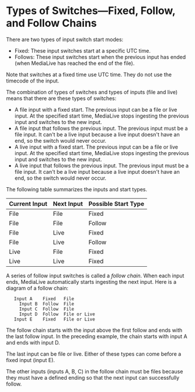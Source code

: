 # Types of Switches—Fixed, Follow, and Follow Chains<a name="ips-switch-types"></a>

There are two types of input switch start modes:
+ Fixed: These input switches start at a specific UTC time\.
+ Follows: These input switches start when the previous input has ended \(when MediaLive has reached the end of the file\)\.

Note that switches at a fixed time use UTC time\. They do not use the timecode of the input\. 

The combination of types of switches and types of inputs \(file and live\) means that there are these types of switches:
+ A file input with a fixed start\. The previous input can be a file or live input\. At the specified start time, MediaLive stops ingesting the previous input and switches to the new input\.
+ A file input that follows the previous input\. The previous input must be a file input\. It can't be a live input because a live input doesn't have an end, so the switch would never occur\. 
+ A live input with a fixed start\. The previous input can be a file or live input\. At the specified start time, MediaLive stops ingesting the previous input and switches to the new input\.
+ A live input that follows the previous input\. The previous input must be a file input\. It can't be a live input because a live input doesn't have an end, so the switch would never occur\. 

The following table summarizes the inputs and start types\.


| Current Input | Next Input | Possible Start Type | 
| --- | --- | --- | 
| File | File | Fixed | 
| File | File | Follow | 
| File | Live | Fixed | 
| File | Live | Follow | 
| Live | File | Fixed | 
| Live | Live | Fixed | 

A series of follow input switches is called a *follow chain*\. When each input ends, MediaLive automatically starts ingesting the next input\. Here is a diagram of a follow chain:

```
   Input A    Fixed   File
     Input B  Follow  File
     Input C  Follow  File
     Input D  Follow  File or Live
   Input E    Fixed   File or Live
```

The follow chain starts with the input above the first follow and ends with the last follow input\. In the preceding example, the chain starts with input A and ends with input D\.

The last input can be file or live\. Either of these types can come before a fixed input \(input E\)\.

The other inputs \(inputs A, B, C\) in the follow chain must be files because they must have a defined ending so that the next input can successfully follow\.